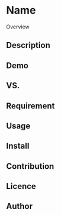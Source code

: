 <!--- Note: このファイルは自動で雛形化されるわけではない -->
<!--- [わかりやすいREADME.mdを書く | SOTA](http://deeeet.com/writing/2014/07/31/readme/) -->

# Name

Overview

## Description

## Demo

## VS. 

## Requirement

## Usage

## Install

## Contribution

## Licence

## Author

